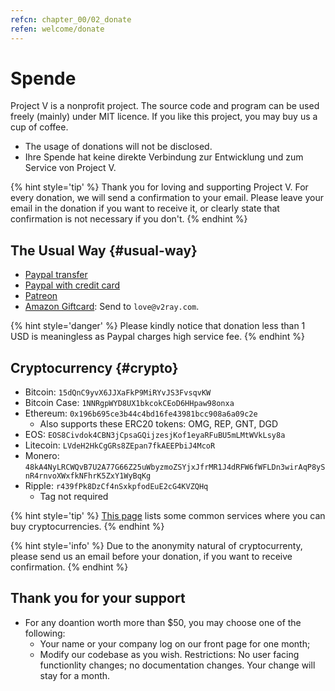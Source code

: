 ```yaml
---
refcn: chapter_00/02_donate
refen: welcome/donate
---
```

# Spende

Project V is a nonprofit project. The source code and program can be used freely (mainly) under MIT licence. If you like this project, you may buy us a cup of coffee.

* The usage of donations will not be disclosed.
* Ihre Spende hat keine direkte Verbindung zur Entwicklung und zum Service von Project V.

{% hint style='tip' %} Thank you for loving and supporting Project V. For every donation, we will send a confirmation to your email. Please leave your email in the donation if you want to receive it, or clearly state that confirmation is not necessary if you don't. {% endhint %}

## The Usual Way {#usual-way}

* [Paypal transfer](https://www.paypal.me/ProjectV2Ray/25)
* [Paypal with credit card](https://www.paypal.com/cgi-bin/webscr?cmd=_s-xclick&amount=25&currency_code=usd&hosted_button_id=4TU3UKYANT2WY)
* [Patreon](https://www.patreon.com/v2ray)
* [Amazon Giftcard](https://www.amazon.com/Amazon-eGift-Card-Birthday-Balloons/dp/B01FIS88SY): Send to `love@v2ray.com`.

{% hint style='danger' %} Please kindly notice that donation less than 1 USD is meaningless as Paypal charges high service fee. {% endhint %}

## Cryptocurrency {#crypto}

* Bitcoin: `15dQnC9yvX6JJXaFkP9MiRYvJS3FvsqvKW`
* Bitcoin Case: `1NNRgpWYD8UX1bkcokCEoD6HHpaw98onxa`
* Ethereum: `0x196b695ce3b44c4bd16fe43981bcc908a6a09c2e` 
  * Also supports these ERC20 tokens: OMG, REP, GNT, DGD
* EOS: `EOS8Civdok4CBN3jCpsaGQijzesjKof1eyaRFuBU5mLMtWVkLsy8a`
* Litecoin: `LVdeH2HkCgGRs8ZEpan7fkAEEPbiJ4McoR`
* Monero: `48kA4NyLRCWQvB7U2A77G66Z25uWbyzmoZSYjxJfrMR1J4dRFW6fWFLDn3wirAqP8ySnR4rnvoXWxfkNFhrK5ZxY1WyBqKg`
* Ripple: `r439fPk8DzCf4nSxkpfodEuE2cG4KVZQHq` 
  * Tag not required

{% hint style='tip' %} [This page](../ui_client/service.md) lists some common services where you can buy cryptocurrencies. {% endhint %}

{% hint style='info' %} Due to the anonymity natural of cryptocurrenty, please send us an email before your donation, if you want to receive confirmation. {% endhint %}

## Thank you for your support

* For any doantion worth more than $50, you may choose one of the following: 
  * Your name or your company log on our front page for one month;
  * Modify our codebase as you wish. Restrictions: No user facing functionlity changes; no documentation changes. Your change will stay for a month.
